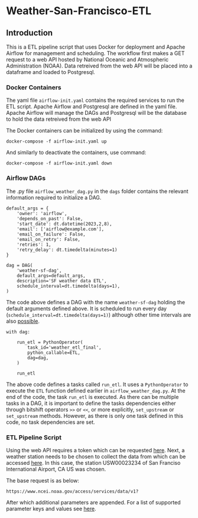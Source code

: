 # Weather-San-Francisco-ETL

## Introduction
This is a ETL pipeline script that uses Docker for deployment and Apache Airflow for management and scheduling. The workflow first makes a GET request to a web API hosted by National Oceanic and Atmospheric Administration (NOAA). Data retreived from the web API will be placed into a dataframe and loaded to Postgresql. 

### Docker Containers
The yaml file `airflow-init.yaml` contains the required services to run the ETL script. Apache Airflow and Postgresql are defined in the yaml file. Apache Airflow will manage the DAGs and Postgresql will be the database to hold the data retreived from the web API

The Docker containers can be initialized by using the command:

`docker-compose -f airflow-init.yaml up`

And similarly to deactivate the containers, use command:

`docker-compose -f airflow-init.yaml down`

### Airflow DAGs
The .py file `airflow_weather_dag.py` in the `dags` folder contains the relevant information required to initialize a DAG. 

```
default_args = {
    'owner': 'airflow',
    'depends_on_past': False,
    'start_date': dt.datetime(2023,2,8),
    'email': ['airflow@example.com'],
    'email_on_failure': False,
    'email_on_retry': False,
    'retries': 1,
    'retry_delay': dt.timedelta(minutes=1)
}

dag = DAG(
    'weather-sf-dag',
    default_args=default_args,
    description='SF weather data ETL',
    schedule_interval=dt.timedelta(days=1),
)
```

The code above defines a DAG with the name `weather-sf-dag` holding the default arguments defined above. It is scheduled to run every day (`schedule_interval=dt.timedelta(days=1)`) although other time intervals are also [possible](https://medium.com/apply-data-science/airflow-tutorial-4-writing-your-first-pipeline-6ebcd0b7bbeb). 

```
with dag:    

    run_etl = PythonOperator(
        task_id='weather_etl_final',
        python_callable=ETL,
        dag=dag,
    )

    run_etl
```

The above code defines a tasks called `run_etl`. It uses a `PythonOperator` to execute the `ETL` function defined earlier in `airflow_weather_dag.py`. At the end of the code, the task `run_etl` is executed. As there can be multiple tasks in a DAG, it is important to define the tasks dependencies either through bitshift operators `>>` or `<<`, or more explicitly, `set_upstream` or `set_upstream` methods. However, as there is only one task defined in this code, no task dependencies are set. 

### ETL Pipeline Script
Using the web API requires a token which can be requested [here](https://www.ncdc.noaa.gov/cdo-web/token). Next, a weather station needs to be chosen to collect the data from which can be accessed [here](https://www.ncdc.noaa.gov/cdo-web/datatools/findstation). In this case, the station USW00023234 of San Franciso International Airport, CA US was chosen.

The base request is as below:

`https://www.ncei.noaa.gov/access/services/data/v1?` 

After which additional parameters are appended. For a list of supported parameter keys and values see [here](https://github.com/partytax/ncei-api-guide).


